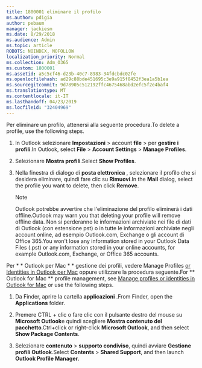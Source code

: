 ```yaml
---
title: 1800001 eliminare il profilo
ms.author: pdigia
author: pebaum
manager: jackiesm
ms.date: 8/29/2018
ms.audience: Admin
ms.topic: article
ROBOTS: NOINDEX, NOFOLLOW
localization_priority: Normal
ms.collection: Adm_O365
ms.custom: 1800001
ms.assetid: a5c5cf46-d23b-40c7-8983-34fdcbdc02fe
ms.openlocfilehash: ad29c88bde451695c3e9a915f8452f3ea1a5b1ea
ms.sourcegitcommit: 9d78905c512192ffc4675468abd2efc5f2e4baf4
ms.translationtype: MT
ms.contentlocale: it-IT
ms.lasthandoff: 04/23/2019
ms.locfileid: "32404969"
---
```

<span data-ttu-id="22cde-102">Per eliminare un profilo, attenersi alla seguente procedura.</span><span class="sxs-lookup"><span data-stu-id="22cde-102">To delete a profile, use the following steps.</span></span>
  
1. <span data-ttu-id="22cde-103">In Outlook selezionare **Impostazioni** \> account **file** \> per **gestire i profili**.</span><span class="sxs-lookup"><span data-stu-id="22cde-103">In Outlook, select **File** \> **Account Settings** \> **Manage Profiles**.</span></span>
    
2. <span data-ttu-id="22cde-104">Selezionare **Mostra profili**.</span><span class="sxs-lookup"><span data-stu-id="22cde-104">Select **Show Profiles**.</span></span>
    
3. <span data-ttu-id="22cde-105">Nella finestra di dialogo di **posta elettronica** , selezionare il profilo che si desidera eliminare, quindi fare clic su **Rimuovi**.</span><span class="sxs-lookup"><span data-stu-id="22cde-105">In the **Mail** dialog, select the profile you want to delete, then click **Remove**.</span></span>
    
    > [!NOTE]
    > <span data-ttu-id="22cde-106">Outlook potrebbe avvertire che l'eliminazione del profilo eliminerà i dati offline.</span><span class="sxs-lookup"><span data-stu-id="22cde-106">Outlook may warn you that deleting your profile will remove offline data.</span></span> <span data-ttu-id="22cde-107">Non si perderanno le informazioni archiviate nei file di dati di Outlook (con estensione pst) o in tutte le informazioni archiviate negli account online, ad esempio Outlook.com, Exchange o gli account di Office 365.</span><span class="sxs-lookup"><span data-stu-id="22cde-107">You won't lose any information stored in your Outlook Data Files (.pst) or any information stored in your online accounts, for example Outlook.com, Exchange, or Office 365 accounts.</span></span> 
  
<span data-ttu-id="22cde-108">Per \* \* Outlook per Mac \* \* gestione dei profili, vedere Manage Profiles [or Identities in Outlook per Mac](https://support.office.com/article/fed2a955-74df-4a24-bef6-78a426958c4c.aspx) oppure utilizzare la procedura seguente.</span><span class="sxs-lookup"><span data-stu-id="22cde-108">For \*\* Outlook for Mac \*\* profile management, see [Manage profiles or identities in Outlook for Mac](https://support.office.com/article/fed2a955-74df-4a24-bef6-78a426958c4c.aspx) or use the following steps.</span></span> 
  
1. <span data-ttu-id="22cde-109">Da Finder, aprire la cartella **applicazioni** .</span><span class="sxs-lookup"><span data-stu-id="22cde-109">From Finder, open the **Applications** folder.</span></span> 
    
2. <span data-ttu-id="22cde-110">Premere CTRL + clic o fare clic con il pulsante destro del mouse su **Microsoft Outlook**e quindi scegliere **Mostra contenuto del pacchetto**.</span><span class="sxs-lookup"><span data-stu-id="22cde-110">Ctrl+click or right-click **Microsoft Outlook**, and then select **Show Package Contents**.</span></span>
    
3. <span data-ttu-id="22cde-111">Selezionare **contenuto** \> **supporto condiviso**, quindi avviare **Gestione profili Outlook**.</span><span class="sxs-lookup"><span data-stu-id="22cde-111">Select **Contents** \> **Shared Support**, and then launch **Outlook Profile Manager**.</span></span>
    

